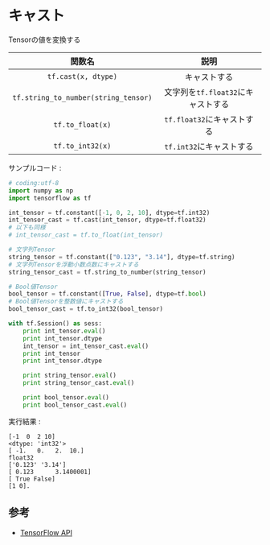# キャスト

Tensorの値を変換する

|関数名|説明|
|:-:|:-:|
|`tf.cast(x, dtype)`|キャストする|
|`tf.string_to_number(string_tensor)`|文字列を`tf.float32`にキャストする|
|`tf.to_float(x)`|`tf.float32`にキャストする|
|`tf.to_int32(x)`|`tf.int32`にキャストする|

サンプルコード :

```python
# coding:utf-8
import numpy as np
import tensorflow as tf

int_tensor = tf.constant([-1, 0, 2, 10], dtype=tf.int32)
int_tensor_cast = tf.cast(int_tensor, dtype=tf.float32)
# 以下も同様
# int_tensor_cast = tf.to_float(int_tensor)

# 文字列Tensor
string_tensor = tf.constant(["0.123", "3.14"], dtype=tf.string)
# 文字列Tensorを浮動小数点数にキャストする
string_tensor_cast = tf.string_to_number(string_tensor)

# Bool値Tensor
bool_tensor = tf.constant([True, False], dtype=tf.bool)
# Bool値Tensorを整数値にキャストする
bool_tensor_cast = tf.to_int32(bool_tensor)

with tf.Session() as sess:
    print int_tensor.eval()
    print int_tensor.dtype
    int_tensor = int_tensor_cast.eval()
    print int_tensor
    print int_tensor.dtype

    print string_tensor.eval()
    print string_tensor_cast.eval()

    print bool_tensor.eval()
    print bool_tensor_cast.eval()
```

実行結果 :

```
[-1  0  2 10]
<dtype: 'int32'>
[ -1.   0.   2.  10.]
float32
['0.123' '3.14']
[ 0.123      3.1400001]
[ True False]
[1 0].  
```

## 参考

* [TensorFlow API](https://www.tensorflow.org/api_docs/python/array_ops/casting)
